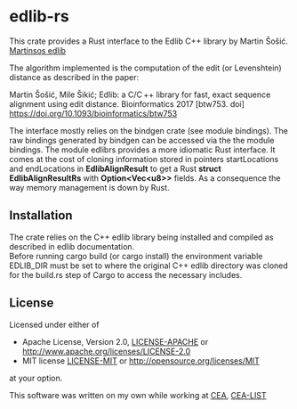 # edlib-rs

This crate provides a Rust interface to the Edlib C++ library by Martin Šošić. [Martinsos edlib](https://github.com/Martinsos/edlib)

The algorithm implemented is the computation of the edit (or Levenshtein) distance as described in the paper:

Martin Šošić, Mile Šikić; Edlib: a C/C ++ library for fast, exact sequence alignment using edit distance. Bioinformatics 2017 [btw753. doi] <https://doi.org/10.1093/bioinformatics/btw753>

The interface mostly relies on the bindgen crate (see module bindings). The raw bindings generated by bindgen
can be accessed via the the module bindings. The module edlibrs provides a more idiomatic Rust interface. It comes at the cost of cloning information stored in pointers startLocations and endLocations in **EdlibAlignResult** to get a Rust **struct EdlibAlignResultRs** with **Option<Vec\<u8\>>** fields. As a consequence the way memory management is down by Rust.

## Installation

The crate relies on the C++ edlib library being installed and compiled as described in edlib documentation.  
Before running cargo build (or cargo install) the environment variable EDLIB_DIR must be set to where the original C++ edlib directory was cloned for the build.rs step of Cargo to access the necessary includes.

## License

Licensed under either of

* Apache License, Version 2.0, [LICENSE-APACHE](LICENSE-APACHE) or <http://www.apache.org/licenses/LICENSE-2.0>
* MIT license [LICENSE-MIT](LICENSE-MIT) or <http://opensource.org/licenses/MIT>

at your option.

This software was written on my own while working at [CEA](http://www.cea.fr/), [CEA-LIST](http://www-list.cea.fr/en/)
